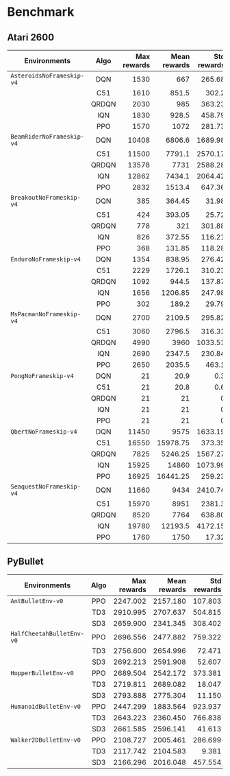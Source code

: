 # Benchmark

## Atari 2600

| Environments              |  Algo | Max rewards | Mean rewards | Std rewards | Train samples | Train seeds | Eval episodes | Eval seed |
|---------------------------|:-----:|------------:|-------------:|------------:|--------------:|------------:|--------------:|----------:|
| `AsteroidsNoFrameskip-v4` | DQN   |        1530 |          667 |      265.68 |           10M |         1~8 |            20 |         0 |
|                           | C51   |        1610 |        851.5 |       302.2 |           10M |         1~8 |            20 |         0 |
|                           | QRDQN |        2030 |          985 |      363.23 |           10M |         1~8 |            20 |         0 |
|                           | IQN   |        1830 |        928.5 |      458.79 |           10M |         1~8 |            20 |         0 |
|                           | PPO   |        1570 |         1072 |      281.73 |           10M |         1~8 |            20 |         0 |
| `BeamRiderNoFrameskip-v4` | DQN   |       10408 |       6806.6 |     1689.98 |           10M |         1~8 |            20 |         0 |
|                           | C51   |       11500 |       7791.1 |     2570.17 |           10M |         1~8 |            20 |         0 |
|                           | QRDQN |       13578 |         7731 |     2588.28 |           10M |         1~8 |            20 |         0 |
|                           | IQN   |       12862 |       7434.1 |     2064.42 |           10M |         1~8 |            20 |         0 |
|                           | PPO   |        2832 |       1513.4 |      647.36 |           10M |         1~8 |            20 |         0 |
| `BreakoutNoFrameskip-v4`  | DQN   |         385 |       364.45 |       31.98 |           10M |         1~8 |            20 |         0 |
|                           | C51   |         424 |       393.05 |       25.72 |           10M |         1~8 |            20 |         0 |
|                           | QRDQN |         778 |          321 |      301.88 |           10M |         1~8 |            20 |         0 |
|                           | IQN   |         826 |       372.55 |      116.21 |           10M |         1~8 |            20 |         0 |
|                           | PPO   |         368 |       131.85 |      118.28 |           10M |         1~8 |            20 |         0 |
| `EnduroNoFrameskip-v4`    | DQN   |        1354 |       838.95 |      276.42 |           10M |         1~8 |            20 |         0 |
|                           | C51   |        2229 |       1726.1 |      310.23 |           10M |         1~8 |            20 |         0 |
|                           | QRDQN |        1092 |        944.5 |      137.87 |           10M |         1~8 |            20 |         0 |
|                           | IQN   |        1656 |      1206.85 |      247.98 |           10M |         1~8 |            20 |         0 |
|                           | PPO   |         302 |        189.2 |       29.79 |           10M |         1~8 |            20 |         0 |
| `MsPacmanNoFrameskip-v4`  | DQN   |        2700 |       2109.5 |      295.82 |           10M |         1~8 |            20 |         0 |
|                           | C51   |        3060 |       2796.5 |      316.31 |           10M |         1~8 |            20 |         0 |
|                           | QRDQN |        4990 |         3960 |     1033.51 |           10M |         1~8 |            20 |         0 |
|                           | IQN   |        2690 |       2347.5 |      230.84 |           10M |         1~8 |            20 |         0 |
|                           | PPO   |        2650 |       2035.5 |       463.1 |           10M |         1~8 |            20 |         0 |
| `PongNoFrameskip-v4`      | DQN   |          21 |         20.9 |         0.3 |           10M |         1~8 |            20 |         0 |
|                           | C51   |          21 |         20.8 |         0.6 |           10M |         1~8 |            20 |         0 |
|                           | QRDQN |          21 |           21 |           0 |           10M |         1~8 |            20 |         0 |
|                           | IQN   |          21 |           21 |           0 |           10M |         1~8 |            20 |         0 |
|                           | PPO   |          21 |           21 |           0 |           10M |         1~8 |            20 |         0 |
| `QbertNoFrameskip-v4`     | DQN   |       11450 |         9575 |     1633.19 |           10M |         1~8 |            20 |         0 |
|                           | C51   |       16550 |     15978.75 |      373.35 |           10M |         1~8 |            20 |         0 |
|                           | QRDQN |        7825 |      5246.25 |     1567.27 |           10M |         1~8 |            20 |         0 |
|                           | IQN   |       15925 |        14860 |     1073.99 |           10M |         1~8 |            20 |         0 |
|                           | PPO   |       16925 |     16441.25 |      259.23 |           10M |         1~8 |            20 |         0 |
| `SeaquestNoFrameskip-v4`  | DQN   |       11660 |         9434 |     2410.74 |           10M |         1~8 |            20 |         0 |
|                           | C51   |       15970 |         8951 |      2381.3 |           10M |         1~8 |            20 |         0 |
|                           | QRDQN |        8520 |         7764 |      638.80 |           10M |         1~8 |            20 |         0 |
|                           | IQN   |       19780 |      12193.5 |     4172.15 |           10M |         1~8 |            20 |         0 |
|                           | PPO   |        1760 |         1750 |       17.32 |           10M |         1~8 |            20 |         0 |


## PyBullet

| Environments              | Algo | Max rewards | Mean rewards | Std rewards | Train samples | Train seeds | Eval episodes | Eval seed |
|---------------------------|:----:|------------:|-------------:|------------:|--------------:|------------:|--------------:|----------:|
| `AntBulletEnv-v0`         | PPO  |    2247.002 |     2157.180 |     107.803 |            2M |           1 |            20 |         0 |
|                           | TD3  |    2910.995 |     2707.637 |     504.815 |            1M |           1 |            20 |         0 |
|                           | SD3  |    2659.900 |     2341.345 |     308.402 |            1M |           1 |            20 |         0 |
| `HalfCheetahBulletEnv-v0` | PPO  |    2696.556 |     2477.882 |     759.322 |            2M |           1 |            20 |         0 |
|                           | TD3  |    2756.600 |     2654.996 |      72.471 |            1M |           1 |            20 |         0 |
|                           | SD3  |    2692.213 |     2591.908 |      52.607 |            1M |           1 |            20 |         0 |
| `HopperBulletEnv-v0`      | PPO  |    2689.504 |     2542.172 |     373.381 |            2M |           1 |            20 |         0 |
|                           | TD3  |    2719.811 |     2689.082 |      18.047 |            1M |           1 |            20 |         0 |
|                           | SD3  |    2793.888 |     2775.304 |      11.150 |            1M |           1 |            20 |         0 |
| `HumanoidBulletEnv-v0`    | PPO  |    2447.299 |     1883.564 |     923.937 |            8M |           1 |            20 |         0 |
|                           | TD3  |    2643.223 |     2360.450 |     766.838 |            2M |           1 |            20 |         0 |
|                           | SD3  |    2661.585 |     2596.141 |      41.613 |            2M |           1 |            20 |         0 |
| `Walker2DBulletEnv-v0`    | PPO  |    2108.727 |     2005.461 |     286.699 |            4M |           1 |            20 |         0 |
|                           | TD3  |    2117.742 |     2104.583 |       9.381 |            1M |           1 |            20 |         0 |
|                           | SD3  |    2166.296 |     2016.048 |     457.554 |            1M |           1 |            20 |         0 |